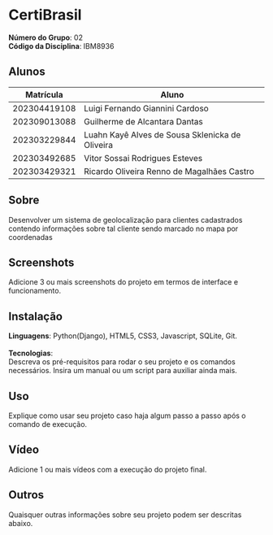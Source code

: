 # CertiBrasil

**Número do Grupo**: 02<br>
**Código da Disciplina**: IBM8936<br>

## Alunos
|Matrícula | Aluno |
| -- | -- |
| 202304419108  |  Luigi Fernando Giannini Cardoso |
| 202309013088  |  Guilherme de Alcantara Dantas |
| 202303229844  |  Luahn Kayê Alves de Sousa Sklenicka de Oliveira |
| 202303492685  |  Vitor Sossai Rodrigues Esteves |
| 202303429321  |  Ricardo Oliveira Renno de Magalhães Castro |

## Sobre
Desenvolver um sistema de geolocalização para clientes cadastrados contendo informações sobre tal cliente sendo marcado no mapa por coordenadas

## Screenshots
Adicione 3 ou mais screenshots do projeto em termos de interface e funcionamento.

## Instalação
**Linguagens**: Python(Django), HTML5, CSS3, Javascript, SQLite, Git.<br><br>
**Tecnologias**: <br>
Descreva os pré-requisitos para rodar o seu projeto e os comandos necessários.
Insira um manual ou um script para auxiliar ainda mais.

## Uso
Explique como usar seu projeto caso haja algum passo a passo após o comando de execução.

## Vídeo
Adicione 1 ou mais vídeos com a execução do projeto final.

## Outros
Quaisquer outras informações sobre seu projeto podem ser descritas abaixo.

